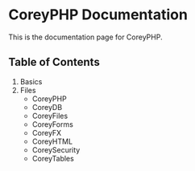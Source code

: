 # CoreyPHP Documentation

This is the documentation page for CoreyPHP.

## Table of Contents

1. Basics
2. Files
    - CoreyPHP
    - CoreyDB
    - CoreyFiles
    - CoreyForms
    - CoreyFX
    - CoreyHTML
    - CoreySecurity
    - CoreyTables
